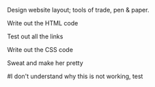 Design website layout; tools of trade, pen & paper.

Write out the HTML code

Test out all the links

Write out the CSS code

Sweat and make her pretty

#I don't understand why this is not working, test
